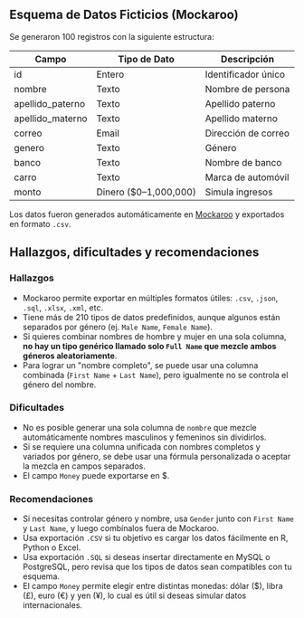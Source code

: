 ## Esquema de Datos Ficticios (Mockaroo)

Se generaron 100 registros con la siguiente estructura:

| Campo             | Tipo de Dato     | Descripción                      |
|-------------------|------------------|----------------------------------|
| id                | Entero           | Identificador único              |
| nombre            | Texto            | Nombre de persona                |
| apellido_paterno  | Texto            | Apellido paterno                 |
| apellido_materno  | Texto            | Apellido materno                 |
| correo            | Email            | Dirección de correo              |
| genero            | Texto            | Género                           |
| banco             | Texto            | Nombre de banco                  |
| carro             | Texto            | Marca de automóvil               |
| monto             | Dinero ($0–1,000,000) | Simula ingresos             |

Los datos fueron generados automáticamente en [Mockaroo](https://mockaroo.com/) y exportados en formato `.csv`.

## Hallazgos, dificultades y recomendaciones

### Hallazgos
- Mockaroo permite exportar en múltiples formatos útiles: `.csv`, `.json`, `.sql`, `.xlsx`, `.xml`, etc.
- Tiene más de 210 tipos de datos predefinidos, aunque algunos están separados por género (ej. `Male Name`, `Female Name`).
- Si quieres combinar nombres de hombre y mujer en una sola columna, **no hay un tipo genérico llamado solo `Full Name` que mezcle ambos géneros aleatoriamente**.
- Para lograr un "nombre completo", se puede usar una columna combinada (`First Name` + `Last Name`), pero igualmente no se controla el género del nombre.

### Dificultades
- No es posible generar una sola columna de `nombre` que mezcle automáticamente nombres masculinos y femeninos sin dividirlos.
- Si se requiere una columna unificada con nombres completos y variados por género, se debe usar una fórmula personalizada o aceptar la mezcla en campos separados.
- El campo `Money` puede exportarse en $.

### Recomendaciones
- Si necesitas controlar género y nombre, usa `Gender` junto con `First Name` y `Last Name`, y luego combínalos fuera de Mockaroo.
- Usa exportación `.CSV` si tu objetivo es cargar los datos fácilmente en R, Python o Excel.
- Usa exportación `.SQL` si deseas insertar directamente en MySQL o PostgreSQL, pero revisa que los tipos de datos sean compatibles con tu esquema.
- El campo `Money` permite elegir entre distintas monedas: dólar ($), libra (£), euro (€) y yen (¥), lo cual es útil si deseas simular datos internacionales.

